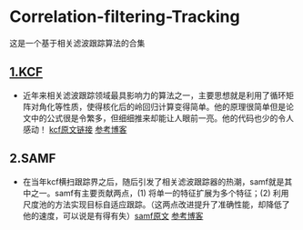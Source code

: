 # Correlation-filtering-Tracking
 这是一个基于相关滤波跟踪算法的合集

## [1.KCF ](https://github.com/yuandongbo123/Correlation-filtering-Tracking/tree/master/KCF)
- 近年来相关滤波跟踪领域最具影响力的算法之一，主要思想就是利用了循环矩阵对角化等性质，使得核化后的岭回归计算变得简单。他的原理很简单但是论文中的公式很是令繁多，但细细推来却能让人眼前一亮。他的代码也少的令人感动！
[kcf原文链接](https://ieeexplore.ieee.org/abstract/document/6870486) [参考博客](https://blog.csdn.net/shenxiaolu1984/article/details/50905283?ops_request_misc=%257B%2522request%255Fid%2522%253A%2522164697489416780269823659%2522%252C%2522scm%2522%253A%252220140713.130102334.pc%255Fall.%2522%257D&request_id=164697489416780269823659&biz_id=0&utm_medium=distribute.pc_search_result.none-task-blog-2~all~first_rank_ecpm_v1~rank_v31_ecpm-2-50905283.pc_search_result_cache&utm_term=KCF&spm=1018.2226.3001.4187)

## 2.SAMF

- 在当年kcf横扫跟踪界之后，随后引发了相关滤波跟踪器的热潮，samf就是其中之一。samf有主要贡献两点，(1) 将单一的特征扩展为多个特征；(2) 利用尺度池的方法实现目标自适应跟踪。（这两点改进提升了准确性能，却降低了他的速度，可以说是有得有失）[samf原文](https://link.springer.com/chapter/10.1007%2F978-3-319-16181-5_18)  [参考博客](https://blog.csdn.net/weixin_38128100/article/details/80557315?ops_request_misc=%257B%2522request%255Fid%2522%253A%2522164697598016781685362342%2522%252C%2522scm%2522%253A%252220140713.130102334.pc%255Fall.%2522%257D&request_id=164697598016781685362342&biz_id=0&utm_medium=distribute.pc_search_result.none-task-blog-2~all~first_rank_ecpm_v1~rank_v31_ecpm-1-80557315.pc_search_result_cache&utm_term=SAMF&spm=1018.2226.3001.4187)
